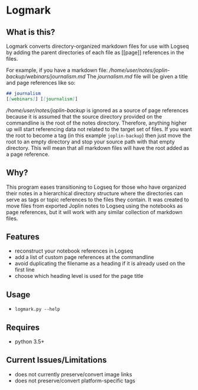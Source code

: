 # Logmark

## What is this?

Logmark converts directory-organized markdown files for use with Logseq by adding the parent directories of each file as [[page]] references in the files.

For example, if you have a markdown file:
_/home/user/notes/joplin-backup/webinars/journalism.md_
The _journalism.md_ file will be given a title and page references like so:

```markdown
## journalism
[[webinars]] [[journalism]]
```

_/home/user/notes/joplin-backup_ is ignored as a source of page references because it is assumed that the source directory provided on the commandline is the root of the notes directory. Therefore, anything higher up will start referencing data not related to the target set of files. If you want the root to become a tag (in this example `joplin-backup`) then just move the root to an empty directory and stop your source path with that empty directory. This will mean that all markdown files will have the root added as a page reference.

## Why?

This program eases transitioning to Logseq for those who have organized their notes in a hierarchical directory structure where the directories can serve as tags or topic references to the files they contain. It was created to move files from exported Joplin notes to Logseq using the notebooks as page references, but it will work with any similar collection of markdown files.

## Features

- reconstruct your notebook references in Logseq
- add a list of custom page references at the commandline
- avoid duplicating the filename as a heading if it is already used on the first line
- choose which heading level is used for the page title

## Usage

- `logmark.py --help`

## Requires

- python 3.5+

## Current Issues/Limitations

- does not currently preserve/convert image links
- does not preserve/convert platform-specific tags
